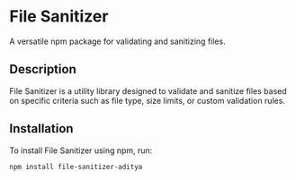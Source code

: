 # File Sanitizer

A versatile npm package for validating and sanitizing files.

## Description

File Sanitizer is a utility library designed to validate and sanitize files based on specific criteria such as file type, size limits, or custom validation rules.

## Installation

To install File Sanitizer using npm, run:

```bash
npm install file-sanitizer-aditya
